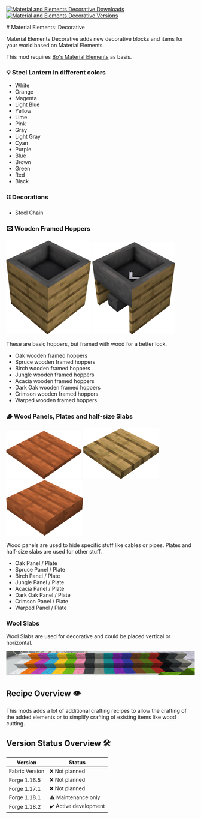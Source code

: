 [![Material and Elements Decorative Downloads](http://cf.way2muchnoise.eu/full_material-elements-decorative_downloads.svg)](https://www.curseforge.com/minecraft/mc-mods/material-elements-decorative)
[![Material and Elements  Decorative Versions](http://cf.way2muchnoise.eu/versions/Minecraft_material-elements-decorative_all.svg)](https://www.curseforge.com/minecraft/mc-mods/material-elements-decorative)

# Material Elements: Decorative

Material Elements Decorative adds new decorative blocks and items for your world based on Material Elements.

This mod requires [Bo's Material Elements][material-elements] as basis.

### 💡 Steel Lantern in different colors

- White
- Orange
- Magenta
- Light Blue
- Yellow
- Lime
- Pink
- Gray
- Light Gray
- Cyan
- Purple
- Blue
- Brown
- Green
- Red
- Black

### ⛓️ Decorations

- Steel Chain

### 🖾 Wooden Framed Hoppers

![Framed Hoppers][framed_hopper] ![Framed Hoppers Side][framed_hopper_side]

These are basic hoppers, but framed with wood for a better lock.

- Oak wooden framed hoppers
- Spruce wooden framed hoppers
- Birch wooden framed hoppers
- Jungle wooden framed hoppers
- Acacia wooden framed hoppers
- Dark Oak wooden framed hoppers
- Crimson wooden framed hoppers
- Warped wooden framed hoppers

### 🪵 Wood Panels, Plates and half-size Slabs

![Panel][panel] ![Plate][plate] ![Half Slab][half-slab]

Wood panels are used to hide specific stuff like cables or pipes.
Plates and half-size slabs are used for other stuff.

- Oak Panel / Plate
- Spruce Panel / Plate
- Birch Panel / Plate
- Jungle Panel / Plate
- Acacia Panel / Plate
- Dark Oak Panel / Plate
- Crimson Panel / Plate
- Warped Panel / Plate

### Wool Slabs

Wool Slabs are used for decorative and could be placed vertical or horizontal.

![Wool Slab][wool_slab]

## Recipe Overview 👁️

This mods adds a lot of additional crafting recipes to allow the crafting of the added elements or to simplify crafting of existing items like wood cutting.

## Version Status Overview 🛠️

| Version        | Status                |
| -------------- | --------------------- |
| Fabric Version | ❌ Not planned        |
| Forge 1.16.5   | ❌ Not planned        |
| Forge 1.17.1   | ❌ Not planned        |
| Forge 1.18.1   | ⚠️ Maintenance only   |
| Forge 1.18.2   | ✔️ Active development |

[material-elements]: https://www.curseforge.com/minecraft/mc-mods/material-elements
[framed_hopper]: examples/block/small/framed_hopper.png
[framed_hopper_side]: examples/block/small/framed_hopper_side.png
[half-slab]: examples/block/small/half_slab.png
[panel]: examples/block/small/panel.png
[plate]: examples/block/small/plate.png
[wool_slab]: examples/screenshots/wool_slab.png

